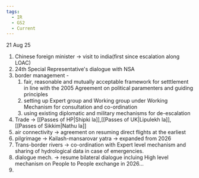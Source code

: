 ```yaml
---
tags:
  - IR
  - GS2
  - Current
---
```

21 Aug 25
1. Chinese foreign minister -> visit to india(first since escalation along LOAC)
2. 24th Special Representative's dialogue with NSA
3. border management - 
	1. fair, reasonable and mutually acceptable framework for setttlement in line with the 2005 Agreement on political paramenters and guiding principles
	2. setting up Expert group and Working group under Working Mechanism for consultation and co-ordination
	3. using existing diplomatic and military mechanisms for de-escalation
4. Trade -> [[Passes of HP|Shipki la]],[[Passes of UK|Lipulekh la]], [[Passes of Sikkim|Nathu la]]
5. air connectivity -> agreement on resuming direct flights at the earliest
6. pilgrimage -> Kailash-mansarovar yatra -> expanded from 2026
7. Trans-border rivers -> co-ordination with Expert level mechanism and sharing of hydrological data in case of emergencies.
8. dialogue mech. -> resume bilateral dialogue incluing High level mechanism on People to People exchange in 2026...
9. 